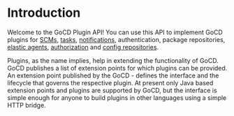 # Introduction

Welcome to the GoCD Plugin API! You can use this API to implement GoCD plugins for
[SCMs](scm),
[tasks](tasks),
[notifications](notifications),
authentication,
package repositories,
[elastic agents](elastic-agents),
[authorization](authorization) and
[config repositories](config-repo).

Plugins, as the name implies, help in extending the functionality of GoCD. GoCD publishes a list of extension points for
which plugins can be provided. An extension point published by the GoCD - defines the interface and the lifecycle that
governs the respective plugin. At present only Java based extension points and plugins are supported by GoCD, but the
interface is simple enough for anyone to build plugins in other languages using a simple HTTP bridge.
